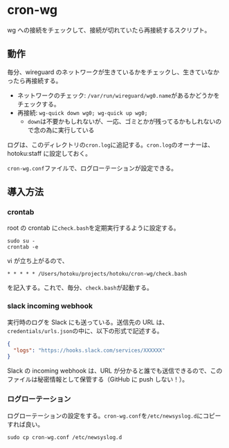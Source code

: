 # cron-wg

wg への接続をチェックして、接続が切れていたら再接続するスクリプト。

## 動作

毎分、wireguard のネットワークが生きているかをチェックし、生きていなかったら再接続する。

- ネットワークのチェック: `/var/run/wireguard/wg0.name`があるかどうかをチェックする。
- 再接続: `wg-quick down wg0; wg-quick up wg0;`
  - `down`は不要かもしれないが、一応、ゴミとかが残ってるかもしれないので念の為に実行している

ログは、このディレクトリの`cron.log`に追記する。`cron.log`のオーナーは、hotoku:staff に設定しておく。

`cron-wg.conf`ファイルで、ログローテーションが設定できる。

## 導入方法

### crontab

root の crontab に`check.bash`を定期実行するように設定する。

```shell
sudo su -
crontab -e
```

vi が立ち上がるので、

```crontab
* * * * * /Users/hotoku/projects/hotoku/cron-wg/check.bash
```

を記入する。これで、毎分、`check.bash`が起動する。

### slack incoming webhook

実行時のログを Slack にも送っている。送信先の URL は、`credentials/urls.json`の中に、以下の形式で記述する。

```json
{
  "logs": "https://hooks.slack.com/services/XXXXXX"
}
```

Slack の incoming webhook は、URL が分かると誰でも送信できるので、このファイルは秘密情報として保管する（GitHub に push しない！）。

### ログローテーション

ログローテーションの設定をする。`cron-wg.conf`を`/etc/newsyslog.d`にコピーすれば良い。

```shell
sudo cp cron-wg.conf /etc/newsyslog.d
```
